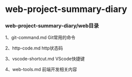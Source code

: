 # web-project-summary-diary

### web-project-summary-diary/web目录

1、git-command.md  Git常用的命令

2、http-code.md  http状态码

3、vscode-shortcut.md  VScode快捷键

4、web-tools.md  前端开发相关内容
